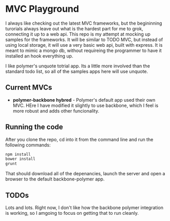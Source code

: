 MVC Playground
==============

I always like checking out the latest MVC frameworks, but the begininning turorials always leave out what is the hardest part for me to grok, connecting it up to a web api. This repo is my attempt at mocking up samples for the frameworks. It will be similar to TODO MVC, but instead of using local storage, it will use a very basic web api, built with express. It is meant to mimic a mongo db, without requireing the programmer to have it installed an hook everything up.

I like polymer's unquote totrial app. Its a little more involved than the standard todo list, so all of the samples apps here will use unquote.

Current MVCs
------------

* __polymer-backbone hybred__ - Polymer's default app used their own MVC. HEre I have modified it slightly to use backbone, which I feel is more robust and adds other funcionality.

Running the code
----------------

After you clone the repo, cd into it from the command line and run the following commands:

```bash
npm install
bower install
grunt
```

That should download all of the depenancies, launch the server and open a browser to the default backbone-polymer app.

TODOs
-----

Lots and lots. Right now, I don't like how the backbone polymer integration is working, so I amgoing to focus on getting that to run cleanly.
